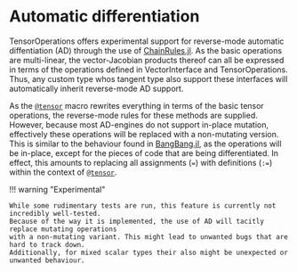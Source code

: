 # Automatic differentiation

TensorOperations offers experimental support for reverse-mode automatic diffentiation (AD)
through the use of [ChainRules.jl](https://github.com/JuliaDiff/ChainRules.jl). As the basic
operations are multi-linear, the vector-Jacobian products thereof can all be expressed in terms
of the operations defined in VectorInterface and TensorOperations. Thus, any custom type whos
tangent type also support these interfaces will automatically inherit reverse-mode AD support.

As the [`@tensor`](@ref) macro rewrites everything in terms of the basic tensor operations, the
reverse-mode rules for these methods are supplied. However, because most AD-engines do not
support in-place mutation, effectively these operations will be replaced with a non-mutating
version. This is similar to the behaviour found in
[BangBang.jl](https://github.com/JuliaFolds/BangBang.jl), as the operations will be in-place,
except for the pieces of code that are being differentiated. In effect, this amounts to
replacing all assignments (`=`) with definitions (`:=`) within the context of
[`@tensor`](@ref).

!!! warning "Experimental"

    While some rudimentary tests are run, this feature is currently not incredibly well-tested.
    Because of the way it is implemented, the use of AD will tacitly replace mutating operations
    with a non-mutating variant. This might lead to unwanted bugs that are hard to track down.
    Additionally, for mixed scalar types their also might be unexpected or unwanted behaviour.